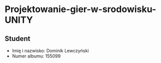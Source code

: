 # Projektowanie-gier-w-srodowisku-UNITY

## Student
* Imię i nazwisko: Dominik Lewczyński
* Numer albumu: 155099 
